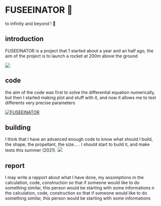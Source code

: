 # FUSEEINATOR 🚀
to infinity and beyond ! 🚀
## introduction
FUSEEINATOR is a project that 1 started about a year and an half ago, the aim of the project is to launch a rocket at 200m above the ground

![](https://cdn.discordapp.com/attachments/748653688515592332/813852336253829140/beholde_doof_fuseeinator.png)
## code
the aim of the code was first to solve the differential equation numerically, but then I started making plot and stuff with it, and now it allows me to test differents very precise parameters

[![FUSEEINATOR](https://cdn.discordapp.com/attachments/748653688515592332/833870196992114768/unknown.png)](https://www.youtube.com/watch?v=TpVJ4x1Fdtk)
## building
I think that I have an advanced enough code to know what should I build, the shape, the propellant, the size... . I should start to build it, and make tests this summer (2021).
![](https://cdn.discordapp.com/attachments/748653688515592332/827253419261296671/rocket.png)
## report
I may write a rapport about what I have done, my assomptions in the calculation, code, construction so that if someone would like to do something similar, this person would be starting with some informations
n the calculation, code, construction so that if someone would like to do something similar, this person would be starting with some informations